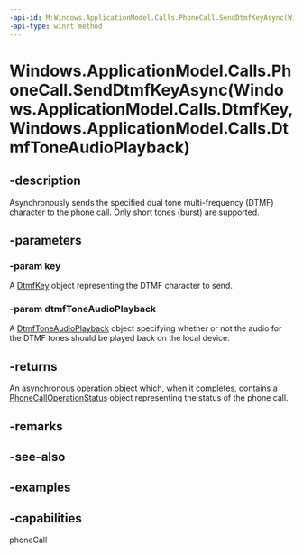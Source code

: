 ```yaml
---
-api-id: M:Windows.ApplicationModel.Calls.PhoneCall.SendDtmfKeyAsync(Windows.ApplicationModel.Calls.DtmfKey,Windows.ApplicationModel.Calls.DtmfToneAudioPlayback)
-api-type: winrt method
---
```


# Windows.ApplicationModel.Calls.PhoneCall.SendDtmfKeyAsync(Windows.ApplicationModel.Calls.DtmfKey,Windows.ApplicationModel.Calls.DtmfToneAudioPlayback)

<!--
public Windows.Foundation.IAsyncOperation<Windows.ApplicationModel.Calls.PhoneCallOperationStatus> SendDtmfKeyAsync (Windows.ApplicationModel.Calls.DtmfKey key, Windows.ApplicationModel.Calls.DtmfToneAudioPlayback dtmfToneAudioPlayback);
-->

## -description

Asynchronously sends the specified dual tone multi-frequency (DTMF) character to the phone call. Only short tones (burst) are supported.

## -parameters

### -param key

A [DtmfKey](dtmfkey.md) object representing the DTMF character to send.

### -param dtmfToneAudioPlayback

A [DtmfToneAudioPlayback](dtmftoneaudioplayback.md) object specifying whether or not the audio for the DTMF tones should be played back on the local device.

## -returns

An asynchronous operation object which, when it completes, contains a [PhoneCallOperationStatus](phonecalloperationstatus.md) object representing the status of the phone call.

## -remarks

## -see-also

## -examples

## -capabilities
phoneCall
